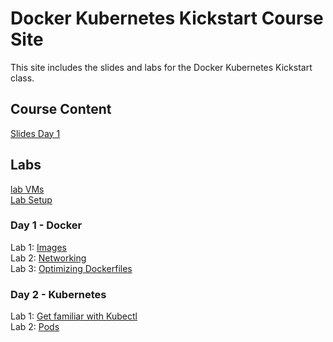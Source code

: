 # Docker Kubernetes Kickstart Course Site

This site includes the slides and labs for the Docker Kubernetes Kickstart class. 

## Course Content 
[Slides Day 1](http://bit.ly/docker-k8s-content-1)   

## Labs
[lab VMs](https://docs.google.com/spreadsheets/d/1kW1rNQMZVdoYa2IDLZa66rLv122LM_mIfkbjxhEmVsQ/edit?usp=sharing)  
[Lab Setup](labs/001_setup/)  

### Day 1 - Docker
Lab 1: [Images](labs/images/)  
Lab 2: [Networking](labs/networking/)  
Lab 3: [Optimizing Dockerfiles](labs/adv-dockerfile/)

### Day 2 - Kubernetes
Lab 1: [Get familiar with Kubectl](labs/01_commands)   
Lab 2: [Pods](labs/02_pods)

